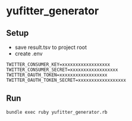 # yufitter_generator

## Setup

- save result.tsv to project root
- create .env

```
TWITTER_CONSUMER_KEY=xxxxxxxxxxxxxxxxxx
TWITTER_CONSUMER_SECRET=xxxxxxxxxxxxxxxxxx
TWITTER_OAUTH_TOKEN=xxxxxxxxxxxxxxxxxx
TWITTER_OAUTH_TOKEN_SECRET=xxxxxxxxxxxxxxxxxx
```

## Run

```sh
bundle exec ruby yufitter_generator.rb
```
